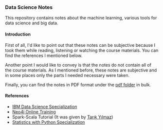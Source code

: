### Data Science Notes

This repository contains notes about the machine learning, various tools for data science and big data.

#### Introduction

First of all, I'd like to point out that these notes can be subjective because I took them while reading, listening or
watching the course materials. You can find the references I mentioned below.

Another point I would like to convey is that the notes do not contain all of the course materials. As I mentioned
before, these notes are subjective and in some places only the parts I needed necessary were taken.

Finally, you can find the notes in PDF format under
the [pdf folder](https://github.com/egemenzeytinci/data-science-notes/tree/main/pdf) in bulk.

#### References

- [IBM Data Science Specialization](https://www.coursera.org/professional-certificates/ibm-data-science)
- [Neo4j Online Training](https://neo4j.com/graphacademy/online-training/introduction-to-neo4j)
- Spark-Scala Tutorial (It was given by [Tarık Yılmaz](https://github.com/trK54Ylmz))
- [Statistics with Python Specialization](https://www.coursera.org/specializations/statistics-with-python)




